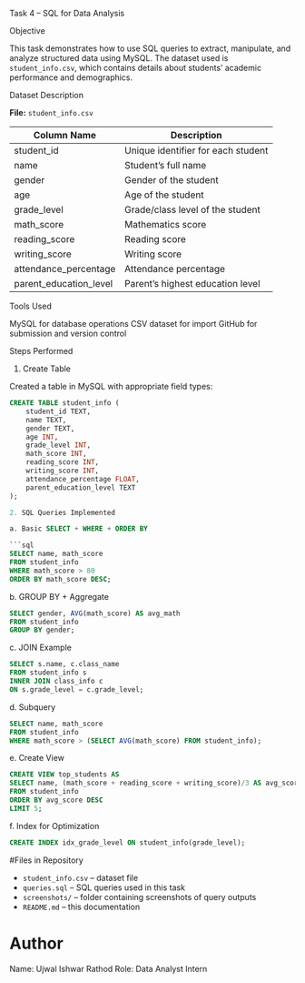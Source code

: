Task 4 – SQL for Data Analysis

Objective

This task demonstrates how to use SQL queries to extract, manipulate, and analyze structured data using MySQL. The dataset used is `student_info.csv`, which contains details about students’ academic performance and demographics.



Dataset Description

**File:** `student_info.csv`

| Column Name              | Description                        |
| ------------------------ | ---------------------------------- |
| student\_id              | Unique identifier for each student |
| name                     | Student’s full name                |
| gender                   | Gender of the student              |
| age                      | Age of the student                 |
| grade\_level             | Grade/class level of the student   |
| math\_score              | Mathematics score                  |
| reading\_score           | Reading score                      |
| writing\_score           | Writing score                      |
| attendance\_percentage   | Attendance percentage              |
| parent\_education\_level | Parent’s highest education level   |


Tools Used

MySQL for database operations
CSV dataset for import
GitHub for submission and version control


Steps Performed

1. Create Table

Created a table in MySQL with appropriate field types:

```sql
CREATE TABLE student_info (
    student_id TEXT,
    name TEXT,
    gender TEXT,
    age INT,
    grade_level INT,
    math_score INT,
    reading_score INT,
    writing_score INT,
    attendance_percentage FLOAT,
    parent_education_level TEXT
);

2. SQL Queries Implemented

a. Basic SELECT + WHERE + ORDER BY

```sql
SELECT name, math_score
FROM student_info
WHERE math_score > 80
ORDER BY math_score DESC;
```

b. GROUP BY + Aggregate

```sql
SELECT gender, AVG(math_score) AS avg_math
FROM student_info
GROUP BY gender;
```

 c. JOIN Example

```sql
SELECT s.name, c.class_name
FROM student_info s
INNER JOIN class_info c
ON s.grade_level = c.grade_level;
```

d. Subquery

```sql
SELECT name, math_score
FROM student_info
WHERE math_score > (SELECT AVG(math_score) FROM student_info);
```

 e. Create View

```sql
CREATE VIEW top_students AS
SELECT name, (math_score + reading_score + writing_score)/3 AS avg_score
FROM student_info
ORDER BY avg_score DESC
LIMIT 5;
```

f. Index for Optimization

```sql
CREATE INDEX idx_grade_level ON student_info(grade_level);
```


#Files in Repository

* `student_info.csv` – dataset file
* `queries.sql` – SQL queries used in this task
* `screenshots/` – folder containing screenshots of query outputs
* `README.md` – this documentation



# Author

Name: Ujwal Ishwar Rathod
Role: Data Analyst Intern


